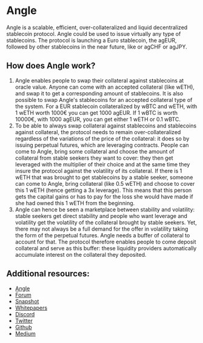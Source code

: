# Angle

Angle is a scalable, efficient, over-collateralized and liquid decentralized stablecoin protocol. Angle could be used to issue virtually any type of stablecoins. The protocol is launching a Euro stablecoin, the agEUR, followed by other stablecoins in the near future, like or agCHF or agJPY.

## How does Angle work?

1. Angle enables people to swap their collateral against stablecoins at oracle value. Anyone can come with an accepted collateral (like wETH), and swap it to get a corresponding amount of stablecoins. It is also possible to swap Angle's stablecoins for an accepted collateral type of the system. For a EUR stablecoin collateralized by wBTC and wETH, with 1 wETH worth 1000€ you can get 1000 agEUR. If 1 wBTC is worth 10000€, with 1000 agEUR, you can get either 1 wETH or 0.1 wBTC.
2. To be able to always swap collateral against stablecoins and stablecoins against collateral, the protocol needs to remain over-collateralized regardless of the variations of the price of the collateral: it does so by issuing perpetual futures, which are leveraging contracts. People can come to Angle, bring some collateral and choose the amount of collateral from stable seekers they want to cover: they then get leveraged with the multiplier of their choice and at the same time they insure the protocol against the volatility of its collateral. If there is 1 wETH that was brought to get stablecoins by a stable seeker, someone can come to Angle, bring collateral (like 0.5 wETH) and choose to cover this 1 wETH (hence getting a 3x leverage). This means that this person gets the capital gains or has to pay for the loss she would have made if she had owned this 1 wETH from the beginning.
2. Angle can hence be seen a marketplace between stability and volatility: stable seekers get direct stability and people who want leverage and volatility get the volatility of the collateral brought by stable seekers. Yet, there may not always be a full demand for the offer in volatility taking the form of the perpetual futures. Angle needs a buffer of collateral to account for that. The protocol therefore enables people to come deposit collateral and serve as this buffer: these liquidity providers automatically accumulate interest on the collateral they deposited.

## Additional resources: 

* [Angle](https://www.angle.money/)
* [Forum](https://gov.angle.money/)
* [Snapshot](https://snapshot.org/#/anglegovernance.eth)
* [Whitepapers](https://docs.angle.money/overview/whitepapers)
* [Discord](https://discord.com/invite/67WSSZqBG6)
* [Twitter](https://twitter.com/AngleProtocol)
* [Github](https://github.com/AngleProtocol)
* [Medium](https://blog.angle.money/)